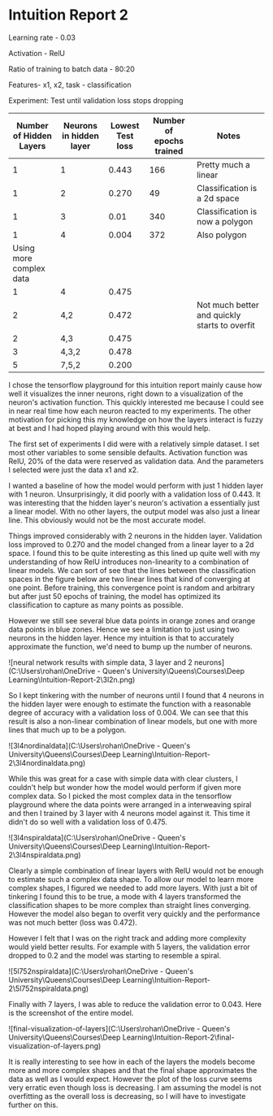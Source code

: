 # Intuition Report 2

Learning rate - 0.03

Activation - RelU

Ratio of training to batch data - 80:20

Features- x1, x2, task - classification

Experiment: Test until validation loss stops dropping

| Number of Hidden Layers | Neurons in hidden layer | Lowest Test loss | Number of epochs trained | Notes                                         |
| ----------------------- | ----------------------- | ---------------- | ------------------------ | --------------------------------------------- |
| 1                       | 1                       | 0.443            | 166                      | Pretty much a linear                          |
| 1                       | 2                       | 0.270            | 49                       | Classification is a 2d space                  |
| 1                       | 3                       | 0.01             | 340                      | Classification is now a polygon               |
| 1                       | 4                       | 0.004            | 372                      | Also polygon                                  |
| Using more complex data |                         |                  |                          |                                               |
| 1                       | 4                       | 0.475            |                          |                                               |
| 2                       | 4,2                     | 0.472            |                          | Not much better and quickly starts to overfit |
| 2                       | 4,3                     | 0.475            |                          |                                               |
| 3                       | 4,3,2                   | 0.478            |                          |                                               |
| 5                       | 7,5,2                   | 0.200            |                          |                                               |

I chose the tensorflow playground for this intuition report mainly cause how well it visualizes the inner neurons, right down to a visualization of the neuron's activation function. This quickly interested me because I could see in near real time how each neuron reacted to my experiments. The other motivation for picking this my knowledge on how the layers interact is fuzzy at best and I had hoped playing around with this would help.

The first set of experiments I did were with a relatively simple dataset. I set most other variables to some sensible defaults. Activation function was RelU, 20% of the data were reserved as validation data. And the parameters I selected were just the data x1 and x2.

I wanted a baseline of how the model would perform with just 1 hidden layer with 1 neuron. Unsurprisingly, it did poorly with a validation loss of 0.443. It was interesting that the hidden layer's neuron's activation a essentially just a linear model. With no other layers, the output model was also just a linear line. This obviously would not be the most accurate model. 

Things improved considerably with 2 neurons in the hidden layer. Validation loss improved to 0.270 and the model changed from a linear layer to a 2d space. I found this to be quite interesting as this lined up quite well with my understanding of how RelU introduces non-linearity to a combination of linear models. We can sort of see that the lines between the classification spaces in the figure below are two linear lines that kind of converging at one point. Before training, this convergence point is random and arbitrary but after just 50 epochs of training, the model has optimized its classification to capture as many points as possible.

However we still see several blue data points in orange zones and orange data points in blue zones. Hence we see a limitation to just using two neurons in the hidden layer. Hence my intuition is that to accurately approximate the function, we'd need to bump up the number of neurons.

![neural network results with simple data, 3 layer and 2 neurons](C:\Users\rohan\OneDrive - Queen's University\Queens\Courses\Deep Learning\Intuition-Report-2\3l2n.png)

So I kept tinkering with the number of neurons until I found that 4 neurons in the hidden layer were enough to estimate the function with a reasonable degree of accuracy with a validation loss of 0.004. We can see that this result is also a non-linear combination of linear models, but one with more lines that much up to be a polygon.



![3l4nordinaldata](C:\Users\rohan\OneDrive - Queen's University\Queens\Courses\Deep Learning\Intuition-Report-2\3l4nordinaldata.png)

While this was great for a case with simple data with clear clusters, I couldn't help but wonder how the model would perform if given more complex data. So I picked the most complex data in the tensorflow playground where the data points were arranged in a interweaving spiral and then I trained by 3 layer with 4 neurons model against it. This time it didn't do so well with a validation loss of 0.475.

![3l4nspiraldata](C:\Users\rohan\OneDrive - Queen's University\Queens\Courses\Deep Learning\Intuition-Report-2\3l4nspiraldata.png)

Clearly a simple combination of linear layers with RelU would not be enough to estimate such a complex data shape. To allow our model to learn more complex shapes, I figured we needed to add more layers. With just a bit of tinkering I found this to be true, a mode with 4 layers transformed the classification shapes to be more complex than straight lines converging. However the model also began to overfit very quickly and the performance was not much better (loss was 0.472). 

However I felt that I was on the right track and adding more complexity would yield better results. For example with 5 layers, the validation error dropped to 0.2 and the model was starting to resemble a spiral.

![5l752nspiraldata](C:\Users\rohan\OneDrive - Queen's University\Queens\Courses\Deep Learning\Intuition-Report-2\5l752nspiraldata.png)

Finally with 7 layers, I was able to reduce the validation error to 0.043. Here is the screenshot of the entire model.

![final-visualization-of-layers](C:\Users\rohan\OneDrive - Queen's University\Queens\Courses\Deep Learning\Intuition-Report-2\final-visualization-of-layers.png)

It is really interesting to see how in each of the layers the models become more and more complex shapes and that the final shape approximates the data as well as I would expect. However the plot of the loss curve seems very erratic even though loss is decreasing. I am assuming the model is not overfitting as the overall loss is decreasing, so I will have to investigate further on this. 
